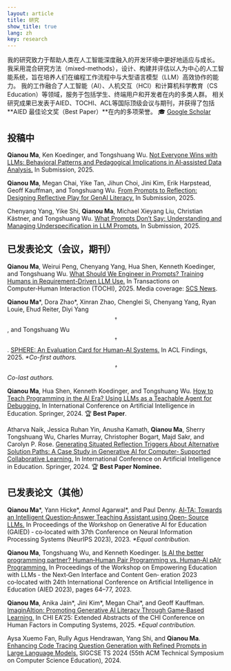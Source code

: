 ```yaml
---
layout: article
title: 研究
show_title: true
lang: zh
key: research
---
```


我的研究致力于帮助人类在人工智能深度融入的开发环境中更好地适应与成长。
我采用混合研究方法（mixed-methods），设计、构建并评估以人为中心的人工智能系统，旨在培养人们在编程工作流程中与大型语言模型（LLM）高效协作的能力。
我的工作融合了人工智能（AI）、人机交互（HCI）和计算机科学教育（CS Education）等领域，服务于包括学生、终端用户和开发者在内的多类人群。
相关研究成果已发表于AIED、TOCHI、ACL等国际顶级会议与期刊，并获得了包括**AIED 最佳论文奖（Best Paper）**在内的多项荣誉。
🎓 [Google Scholar](https://scholar.google.com/citations?user=3EAMFQIAAAAJ&hl=en)

## 投稿中

**Qianou Ma**, Ken Koedinger, and Tongshuang Wu. [Not Everyone Wins with LLMs: Behavioral Patterns and Pedagogical Implications in AI‑assisted Data Analysis.](http://arxiv.org/abs/2509.21890) In Submission, 2025.

**Qianou Ma**, Megan Chai, Yike Tan, Jihun Choi, Jini Kim, Erik Harpstead, Geoff Kauffman, and Tongshuang Wu. [From Prompts to Reflection: Designing Reflective Play for GenAI Literacy.](http://arxiv.org/abs/2509.13679) In Submission, 2025.

Chenyang Yang, Yike Shi, **Qianou Ma**, Michael Xieyang Liu, Christian Kästner, and Tongshuang Wu. [What Prompts Don’t Say:
Understanding and Managing Underspecification in LLM Prompts.](https://arxiv.org/abs/2505.13360) In Submission, 2025.


## 已发表论文（会议，期刊）

**Qianou Ma**, Weirui Peng, Chenyang Yang, Hua Shen, Kenneth Koedinger, and Tongshuang Wu. [What Should We Engineer in Prompts? Training Humans in Requirement-Driven LLM Use.](https://arxiv.org/abs/2409.08775) In Transactions on Computer‑Human Interaction (TOCHI), 2025. Media coverage: [SCS News](https://www.cs.cmu.edu/news/2025/prompt-training).

**Qianou Ma**\*, Dora Zhao\*, Xinran Zhao, Chenglei Si, Chenyang Yang, Ryan Louie, Ehud Reiter, Diyi Yang$$ ^\dagger $$, and Tongshuang Wu$$^\dagger$$.
[SPHERE: An Evaluation Card for Human-AI Systems.](https://sphere-eval.github.io/) In ACL Findings, 2025. *\*Co-first authors. $$^\dagger$$Co-last authors.*

**Qianou Ma**, Hua Shen, Kenneth Koedinger, and Tongshuang Wu. [How to Teach Programming in the AI Era? Using LLMs as a Teachable
Agent for Debugging.](https://arxiv.org/abs/2310.05292) In International Conference on Artificial Intelligence in Education. Springer, 2024. 🏆 **Best Paper**.

Atharva Naik, Jessica Ruhan Yin, Anusha Kamath, **Qianou Ma**, Sherry Tongshuang Wu, Charles Murray, Christopher Bogart, Majd Sakr, and Carolyn P. Rose. [Generating Situated Reflection Triggers About Alternative Solution Paths: A Case Study in Generative AI for Computer‑
Supported Collaborative Learning.](https://arxiv.org/abs/2404.18262) In International Conference on Artificial Intelligence in Education. Springer, 2024. 🏆 **Best Paper Nominee.**

## 已发表论文（其他）

**Qianou Ma**\*, Yann Hicke\*, Anmol Agarwal\*, and Paul Denny. [AI‑TA: Towards an Intelligent Question‑Answer Teaching Assistant using Open‑
Source LLMs.](http://arxiv.org/abs/2311.02775) In Proceedings of the Workshop on Generative AI for Education (GAIED) ‑ co‑located with 37th Conference on Neural Information
Processing Systems (NeurIPS 2023), 2023. *\*Equal contribution.*

**Qianou Ma**, Tongshuang Wu, and Kenneth Koedinger. [Is AI the better programming partner? Human‑Human Pair Programming vs.
Human‑Al pAIr Programming.](https://arxiv.org/abs/2306.05153) In Proceedings of the Workshop on Empowering Education with LLMs ‑ the Next‑Gen Interface and Content Gen‑
eration 2023 co‑located with 24th International Conference on Artificial Intelligence in Education (AIED 2023), pages 64–77, 2023.

**Qianou Ma**, Anika Jain\*, Jini Kim\*, Megan Chai\*, and Geoff Kauffman. [ImaginAItion: Promoting Generative AI Literacy Through Game‑Based Learning.](https://doi.org/10.1145/3706599.3719844) In CHI EA’25: Extended Abstracts of the CHI Conference on Human Factors in Computing Systems, 2025. *\*Equal contribution.*

Aysa Xuemo Fan, Rully Agus Hendrawan, Yang Shi, and **Qianou Ma**. [Enhancing Code Tracing Question Generation with Refined Prompts
in Large Language Models.](https://dl.acm.org/doi/abs/10.1145/3626253.3635624) SIGCSE TS 2024 (55th ACM Technical Symposium on Computer Science Education), 2024.
